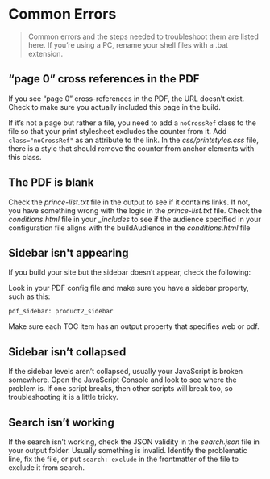 # Common Errors

> Common errors and the steps needed to troubleshoot them are listed here. If you’re using a PC, rename your shell files with a .bat extension.

## “page 0” cross references in the PDF

If you see “page 0” cross-references in the PDF, the URL doesn’t exist. Check to make sure you actually included this page in the build.

If it’s not a page but rather a file, you need to add a `noCrossRef` class to the file so that your print stylesheet excludes the counter from it. Add `class="noCrossRef"` as an attribute to the link. In the *css/printstyles.css* file, there is a style that should remove the counter from anchor elements with this class.

## The PDF is blank

Check the *prince-list.txt* file in the output to see if it contains links. If not, you have something wrong with the logic in the *prince-list.txt* file. Check the *conditions.html* file in your *_includes* to see if the audience specified in your configuration file aligns with the buildAudience in the *conditions.html* file

## Sidebar isn't appearing

If you build your site but the sidebar doesn’t appear, check the following:

Look in your PDF config file and make sure you have a sidebar property, such as this:

```terminal
pdf_sidebar: product2_sidebar
```

Make sure each TOC item has an output property that specifies web or pdf.


## Sidebar isn’t collapsed

If the sidebar levels aren’t collapsed, usually your JavaScript is broken somewhere. Open the JavaScript Console and look to see where the problem is. If one script breaks, then other scripts will break too, so troubleshooting it is a little tricky.

## Search isn’t working

If the search isn’t working, check the JSON validity in the *search.json* file in your output folder. Usually something is invalid. Identify the problematic line, fix the file, or put `search: exclude` in the frontmatter of the file to exclude it from search.